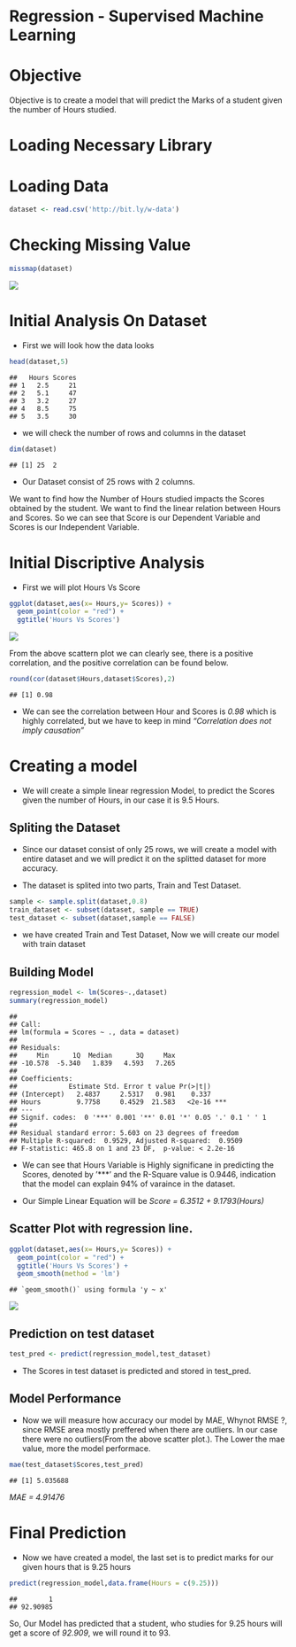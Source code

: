 Regression - Supervised Machine Learning
================

# Objective

Objective is to create a model that will predict the Marks of a student
given the number of Hours studied.

# Loading Necessary Library

# Loading Data

``` r
dataset <- read.csv('http://bit.ly/w-data')
```

# Checking Missing Value

``` r
missmap(dataset)
```

![](TASK_2_SIMPLE_REGRESSION_MODEL_files/figure-gfm/unnamed-chunk-2-1.png)<!-- -->

# Initial Analysis On Dataset

  - First we will look how the data looks

<!-- end list -->

``` r
head(dataset,5)
```

    ##   Hours Scores
    ## 1   2.5     21
    ## 2   5.1     47
    ## 3   3.2     27
    ## 4   8.5     75
    ## 5   3.5     30

  - we will check the number of rows and columns in the dataset

<!-- end list -->

``` r
dim(dataset)
```

    ## [1] 25  2

  - Our Dataset consist of 25 rows with 2 columns.

We want to find how the Number of Hours studied impacts the Scores
obtained by the student. We want to find the linear relation between
Hours and Scores. So we can see that Score is our Dependent Variable and
Scores is our Independent Variable.

# Initial Discriptive Analysis

  - First we will plot Hours Vs Score

<!-- end list -->

``` r
ggplot(dataset,aes(x= Hours,y= Scores)) +
  geom_point(color = "red") +
  ggtitle('Hours Vs Scores')
```

![](TASK_2_SIMPLE_REGRESSION_MODEL_files/figure-gfm/unnamed-chunk-5-1.png)<!-- -->

From the above scattern plot we can clearly see, there is a positive
correlation, and the positive correlation can be found below.

``` r
round(cor(dataset$Hours,dataset$Scores),2)
```

    ## [1] 0.98

  - We can see the correlation between Hour and Scores is *0.98* which
    is highly correlated, but we have to keep in mind *“Correlation does
    not imply causation”*

# Creating a model

  - We will create a simple linear regression Model, to predict the
    Scores given the number of Hours, in our case it is 9.5 Hours.

## Spliting the Dataset

  - Since our dataset consist of only 25 rows, we will create a model
    with entire dataset and we will predict it on the splitted dataset
    for more accuracy.

  - The dataset is splited into two parts, Train and Test Dataset.

<!-- end list -->

``` r
sample <- sample.split(dataset,0.8)
train_dataset <- subset(dataset, sample == TRUE)
test_dataset <- subset(dataset,sample == FALSE)
```

  - we have created Train and Test Dataset, Now we will create our model
    with train dataset

## Building Model

``` r
regression_model <- lm(Scores~.,dataset)
summary(regression_model)
```

    ## 
    ## Call:
    ## lm(formula = Scores ~ ., data = dataset)
    ## 
    ## Residuals:
    ##     Min      1Q  Median      3Q     Max 
    ## -10.578  -5.340   1.839   4.593   7.265 
    ## 
    ## Coefficients:
    ##             Estimate Std. Error t value Pr(>|t|)    
    ## (Intercept)   2.4837     2.5317   0.981    0.337    
    ## Hours         9.7758     0.4529  21.583   <2e-16 ***
    ## ---
    ## Signif. codes:  0 '***' 0.001 '**' 0.01 '*' 0.05 '.' 0.1 ' ' 1
    ## 
    ## Residual standard error: 5.603 on 23 degrees of freedom
    ## Multiple R-squared:  0.9529, Adjusted R-squared:  0.9509 
    ## F-statistic: 465.8 on 1 and 23 DF,  p-value: < 2.2e-16

  - We can see that Hours Variable is Highly significane in predicting
    the Scores, denoted by ’\*\*\*’ and the R-Square value is 0.9446,
    indication that the model can explain 94% of varaince in the
    dataset.

  - Our Simple Linear Equation will be *Score = 6.3512 + 9.1793(Hours)*

## Scatter Plot with regression line.

``` r
ggplot(dataset,aes(x= Hours,y= Scores)) +
  geom_point(color = "red") +
  ggtitle('Hours Vs Scores') +
  geom_smooth(method = 'lm')
```

    ## `geom_smooth()` using formula 'y ~ x'

![](TASK_2_SIMPLE_REGRESSION_MODEL_files/figure-gfm/unnamed-chunk-9-1.png)<!-- -->

## Prediction on test dataset

``` r
test_pred <- predict(regression_model,test_dataset)
```

  - The Scores in test dataset is predicted and stored in test\_pred.

## Model Performance

  - Now we will measure how accuracy our model by MAE, Whynot RMSE ?,
    since RMSE area mostly preffered when there are outliers. In our
    case there were no outliers(From the above scatter plot.). The Lower
    the mae value, more the model performace.

<!-- end list -->

``` r
mae(test_dataset$Scores,test_pred)
```

    ## [1] 5.035688

*MAE = 4.91476*

# Final Prediction

  - Now we have created a model, the last set is to predict marks for
    our given hours that is 9.25 hours

<!-- end list -->

``` r
predict(regression_model,data.frame(Hours = c(9.25)))
```

    ##        1 
    ## 92.90985

So, Our Model has predicted that a student, who studies for 9.25 hours
will get a score of *92.909*, we will round it to 93.
